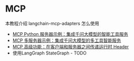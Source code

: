 # MCP 

本教程介绍 langchain-mcp-adapters 怎么使用

* [MCP Python 服务器示例：集成千问大模型的智能工具服务](./01-mcp-basic/README.md)
* [MCP 多服务器示例：集成千问大模型的多工具智能服务](./02-multiple-mcp-server/README.md)
* [MCP 高级功能：在客户端和服务器之间传递运行时 Header](./03-passing-runtime-headers/README.md)
* 使用LangGraph StateGraph -  TODO




